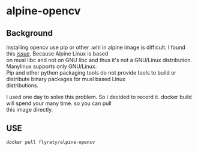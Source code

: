 # alpine-opencv

## Background
  Installing opencv use pip or other .whl in alpine image is difficult. I found  this [issue](https://github.com/skvark/opencv-python/issues/75). Because Alpine Linux is based   
  on musl libc and not on GNU libc and thus it's not a GNU/Linux distribution. Manylinux supports only GNU/Linux.   
  Pip and other python packaging tools do not provide tools to build or distribute binary packages for musl based Linux   
  distributions.  
    
  I used one day to solve this problem. So i decided to record it. docker build will spend your many time. so you can pull  
  this image directly.
  
## USE

``
docker pull flyraty/alpine-opencv
``